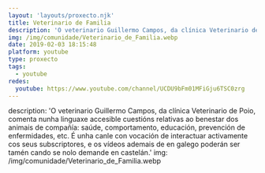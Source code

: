 ```yaml
---
layout: 'layouts/proxecto.njk'
title: Veterinario de Familia
description: 'O veterinario Guillermo Campos, da clínica Veterinario de Poio, comenta nunha linguaxe accesible cuestións relativas ao benestar dos animais de compañía: saúde, comportamento, educación, prevención de enfermidades, etc. É unha canle con vocación de interactuar activamente cos seus subscriptores, e os vídeos ademais de en galego poderán ser tamén cando se nolo demande en castelán.'
img: /img/comunidade/Veterinario_de_Familia.webp
date: 2019-02-03 18:15:48
platform: youtube
type: proxecto
tags:
  - youtube
redes:
  youtube: https://www.youtube.com/channel/UCDU9bFm01MFiGju6TSC0zrg
---
```

description: 'O veterinario Guillermo Campos, da clínica Veterinario de Poio, comenta nunha linguaxe accesible cuestións relativas ao benestar dos animais de compañía: saúde, comportamento, educación, prevención de enfermidades, etc. É unha canle con vocación de interactuar activamente cos seus subscriptores, e os vídeos ademais de en galego poderán ser tamén cando se nolo demande en castelán.'
img: /img/comunidade/Veterinario_de_Familia.webp
